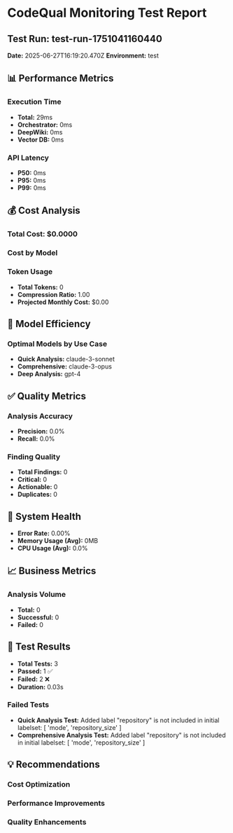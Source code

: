 # CodeQual Monitoring Test Report

## Test Run: test-run-1751041160440
**Date:** 2025-06-27T16:19:20.470Z
**Environment:** test

## 📊 Performance Metrics

### Execution Time
- **Total:** 29ms
- **Orchestrator:** 0ms
- **DeepWiki:** 0ms
- **Vector DB:** 0ms

### API Latency
- **P50:** 0ms
- **P95:** 0ms
- **P99:** 0ms

## 💰 Cost Analysis

### Total Cost: $0.0000

### Cost by Model


### Token Usage
- **Total Tokens:** 0
- **Compression Ratio:** 1.00
- **Projected Monthly Cost:** $0.00

## 🎯 Model Efficiency

### Optimal Models by Use Case
- **Quick Analysis:** claude-3-sonnet
- **Comprehensive:** claude-3-opus
- **Deep Analysis:** gpt-4

## ✅ Quality Metrics

### Analysis Accuracy
- **Precision:** 0.0%
- **Recall:** 0.0%

### Finding Quality
- **Total Findings:** 0
- **Critical:** 0
- **Actionable:** 0
- **Duplicates:** 0

## 🏥 System Health

- **Error Rate:** 0.00%
- **Memory Usage (Avg):** 0MB
- **CPU Usage (Avg):** 0.0%

## 📈 Business Metrics

### Analysis Volume
- **Total:** 0
- **Successful:** 0
- **Failed:** 0

## 🧪 Test Results

- **Total Tests:** 3
- **Passed:** 1 ✅
- **Failed:** 2 ❌
- **Duration:** 0.03s


### Failed Tests
- **Quick Analysis Test:** Added label "repository" is not included in initial labelset: [ 'mode', 'repository_size' ]
- **Comprehensive Analysis Test:** Added label "repository" is not included in initial labelset: [ 'mode', 'repository_size' ]


## 💡 Recommendations

### Cost Optimization


### Performance Improvements


### Quality Enhancements

